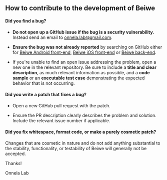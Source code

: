 ## How to contribute to the development of Beiwe

#### **Did you find a bug?**

* **Do not open up a GitHub issue if the bug is a security vulnerability.** Instead send an email to <onnela.lab@gmail.com>. 

* **Ensure the bug was not already reported** by searching on GitHub either for [Beiwe Android front-end](https://github.com/onnela-lab/beiwe-android/issues), [Beiwe iOS front-end](https://github.com/onnela-lab/beiwe-ios/issues) or [Beiwe back-end](https://github.com/onnela-lab/beiwe-backend/issues).

* If you're unable to find an open issue addressing the problem, open a new one in the relevant repository. Be sure to include a **title and clear description**, as much relevant information as possible, and a **code sample** or an **executable test case** demonstrating the expected behavior that is not occurring.

#### **Did you write a patch that fixes a bug?**

* Open a new GitHub pull request with the patch.

* Ensure the PR description clearly describes the problem and solution. Include the relevant issue number if applicable.

#### **Did you fix whitespace, format code, or make a purely cosmetic patch?**

Changes that are cosmetic in nature and do not add anything substantial to the stability, functionality, or testability of Beiwe will generally not be accepted.

Thanks!

Onnela Lab

